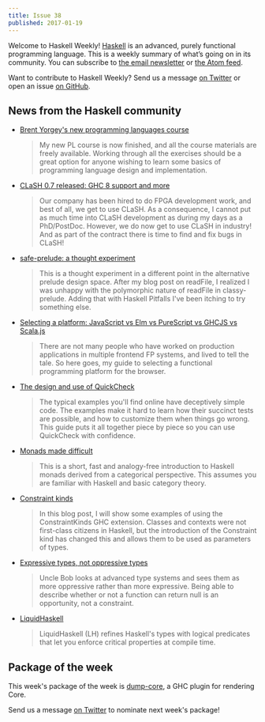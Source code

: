 ```yaml
---
title: Issue 38
published: 2017-01-19
---
```


Welcome to Haskell Weekly!
[Haskell](https://haskell-lang.org) is an advanced, purely functional programming language.
This is a weekly summary of what’s going on in its community.
You can subscribe to [the email newsletter](https://news.us10.list-manage.com/subscribe?u=49a6a2e17b12be2c5c4dcb232&id=ffbbbbd930)
or [the Atom feed](/haskell-weekly.atom).

Want to contribute to Haskell Weekly?
Send us a message [on Twitter](https://twitter.com/haskellweekly)
or open an issue [on GitHub](https://github.com/haskellweekly/haskellweekly.github.io).

## News from the Haskell community

-   [Brent Yorgey's new programming languages course](https://byorgey.wordpress.com/2017/01/13/my-new-programming-languages-course/)

    > My new PL course is now finished, and all the course materials are freely available. Working through all the exercises should be a great option for anyone wishing to learn some basics of programming language design and implementation.

-   [CLaSH 0.7 released: GHC 8 support and more](https://groups.google.com/forum/#!topic/clash-language/vG8GqAyjAa8)

    > Our company has been hired to do FPGA development work, and best of all, we get to use CLaSH. As a consequence, I cannot put as much time into CLaSH development as during my days as a PhD/PostDoc. However, we do now get to use CLaSH in industry! And as part of the contract there is time to find and fix bugs in CLaSH!

-   [safe-prelude: a thought experiment](http://www.snoyman.com/blog/2017/01/safe-prelude-a-thought-experiment)

    > This is a thought experiment in a different point in the alternative prelude design space. After my blog post on readFile, I realized I was unhappy with the polymorphic nature of readFile in classy-prelude. Adding that with Haskell Pitfalls I've been itching to try something else.

-   [Selecting a platform: JavaScript vs Elm vs PureScript vs GHCJS vs Scala.js](http://mutanatum.com/posts/2017-01-12-Browser-FP-Head-to-Head.html)

    > There are not many people who have worked on production applications in multiple frontend FP systems, and lived to tell the tale. So here goes, my guide to selecting a functional programming platform for the browser.

-   [The design and use of QuickCheck](https://begriffs.com/posts/2017-01-14-design-use-quickcheck.html)

    > The typical examples you'll find online have deceptively simple code. The examples make it hard to learn how their succinct tests are possible, and how to customize them when things go wrong. This guide puts it all together piece by piece so you can use QuickCheck with confidence.

-   [Monads made difficult](http://www.stephendiehl.com/posts/monads.html)

    > This is a short, fast and analogy-free introduction to Haskell monads derived from a categorical perspective. This assumes you are familiar with Haskell and basic category theory.

-   [Constraint kinds](https://kseo.github.io//posts/2017-01-13-constraint-kinds.html)

    > In this blog post, I will show some examples of using the ConstraintKinds GHC extension. Classes and contexts were not first-class citizens in Haskell, but the introduction of the Constraint kind has changed this and allows them to be used as parameters of types.

-   [Expressive types, not oppressive types](https://literateprogrammer.blogspot.com.au/2017/01/expressive-types-not-oppressive-types.html)

    > Uncle Bob looks at advanced type systems and sees them as more oppressive rather than more expressive. Being able to describe whether or not a function can return null is an opportunity, not a constraint.

-   [LiquidHaskell](https://ucsd-progsys.github.io/liquidhaskell-blog/)

    > LiquidHaskell (LH) refines Haskell's types with logical predicates that let you enforce critical properties at compile time.

## Package of the week

This week's package of the week is [dump-core](https://hackage.haskell.org/package/dump-core),
a GHC plugin for rendering Core.

Send us a message [on Twitter](https://twitter.com/haskellweekly) to nominate next week's package!
